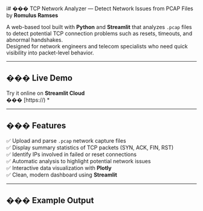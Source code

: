 i# ��� TCP Network Analyzer — Detect Network Issues from PCAP Files
by **Romulus Ramses**

A web-based tool built with **Python** and **Streamlit** that analyzes `.pcap` files to detect potential TCP connection problems such as resets, timeouts, and abnormal handshakes.  
Designed for network engineers and telecom specialists who need quick visibility into packet-level behavior.

---

## ��� Live Demo
Try it online on **Streamlit Cloud**  
��� [https://) *

---

## ��� Features
✅ Upload and parse `.pcap` network capture files  
✅ Display summary statistics of TCP packets (SYN, ACK, FIN, RST)  
✅ Identify IPs involved in failed or reset connections  
✅ Automatic analysis to highlight potential network issues  
✅ Interactive data visualization with **Plotly**  
✅ Clean, modern dashboard using **Streamlit**

---

## ��� Example Output


